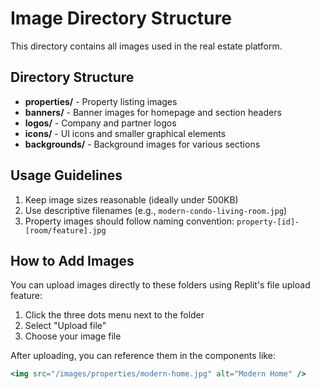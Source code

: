 # Image Directory Structure

This directory contains all images used in the real estate platform.

## Directory Structure

- **properties/** - Property listing images
- **banners/** - Banner images for homepage and section headers
- **logos/** - Company and partner logos
- **icons/** - UI icons and smaller graphical elements
- **backgrounds/** - Background images for various sections

## Usage Guidelines

1. Keep image sizes reasonable (ideally under 500KB)
2. Use descriptive filenames (e.g., `modern-condo-living-room.jpg`)
3. Property images should follow naming convention: `property-[id]-[room/feature].jpg`

## How to Add Images

You can upload images directly to these folders using Replit's file upload feature:
1. Click the three dots menu next to the folder
2. Select "Upload file"
3. Choose your image file

After uploading, you can reference them in the components like:
```jsx
<img src="/images/properties/modern-home.jpg" alt="Modern Home" />
```